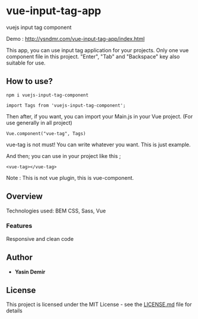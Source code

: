 # vue-input-tag-app
vuejs input tag component

Demo : http://ysndmr.com/vue-input-tag-app/index.html

This app, you can use input tag application for your projects. Only one vue component file in this project. "Enter", "Tab" and "Backspace" key also suitable for use.


## How to use?
```
npm i vuejs-input-tag-component
```

```
import Tags from 'vuejs-input-tag-component';
```

Then after, if you want, you can import your Main.js in your Vue project. (For use generally in all project)

```
Vue.component("vue-tag", Tags)
```
vue-tag is not must! You can write whatever you want. This is just example.

And then; you can use in your project like this ;

```
<vue-tag></vue-tag>
```
Note : This is not vue plugin, this is vue-component. 

## Overview

Technologies used: BEM CSS, Sass, Vue


### Features

Responsive and clean code



## Author

* **Yasin Demir** 

## License

This project is licensed under the MIT License - see the [LICENSE.md](LICENSE.md) file for details

